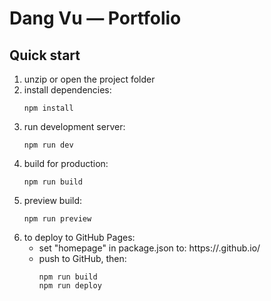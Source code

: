 # Dang Vu — Portfolio

## Quick start

1. unzip or open the project folder
2. install dependencies:
   ```
   npm install
   ```
3. run development server:
   ```
   npm run dev
   ```
4. build for production:
   ```
   npm run build
   ```
5. preview build:
   ```
   npm run preview
   ```
6. to deploy to GitHub Pages:
   - set "homepage" in package.json to: https://<your-username>.github.io/<repo-name>
   - push to GitHub, then:
     ```
     npm run build
     npm run deploy
     ```
